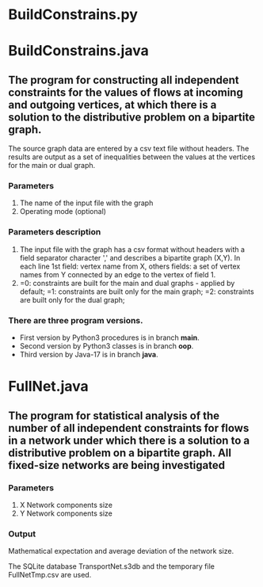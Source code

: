 # BuildConstrains.py #
# BuildConstrains.java #

## The program for constructing all independent constraints for the values of flows at incoming and outgoing vertices, at which there is a solution to the distributive problem on a bipartite graph. ##

The source graph data are entered by a csv text file without headers.
The results are output as a set of inequalities between the values at the vertices for the main or dual graph.

### Parameters
1. The name of the input file with the graph
2. Operating mode (optional)

### Parameters description
1. The input file with the graph has a csv format without headers with a field separator character ',' and describes a bipartite graph (X,Y).
   In each line 
	1st field: vertex name from X, 
	others fields: a set of vertex names from Y connected by an edge to the vertex of field 1. 
2. =0: constraints are built for the main and dual graphs - applied by default;
   =1: constraints are built only for the main graph;
   =2: constraints are built only for the dual graph;
   
   
### There are three program versions.
- First version by Python3 procedures is in branch **main**.
- Second version by Python3 classes is in branch **oop**.
- Third version by Java-17 is in branch **java**.


# FullNet.java #

## The program for statistical analysis of the number of all independent constraints for flows in a network under which there is a solution to a distributive problem on a bipartite graph. All fixed-size networks are being investigated ##

### Parameters ###
1. X Network components size
2. Y Network components size

### Output ###
Mathematical expectation and average deviation of the network size.
   
The SQLite database TransportNet.s3db and the temporary file FullNetTmp.csv are used.